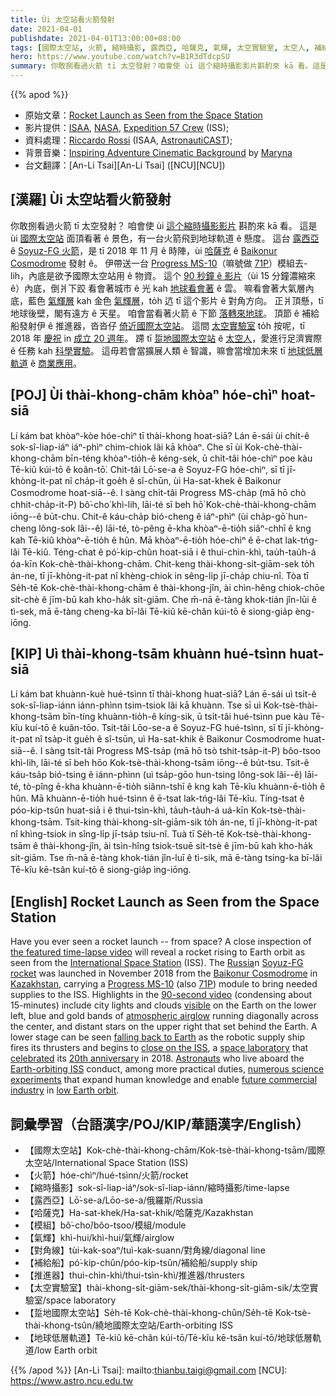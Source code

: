 ```yaml
---
title: Ùi 太空站看火箭發射
date: 2021-04-01
publishdate: 2021-04-01T13:00:00+08:00
tags: [國際太空站, 火箭, 縮時攝影, 露西亞, 哈薩克, 氣輝, 太空實驗室, 太空人, 補給船]
hero: https://www.youtube.com/watch?v=B1R3dTdcpSU
summary: 你敢捌看過火箭 tī 太空發射？咱會使 ùi 這个縮時攝影影片斟酌來 kā 看。這是 ùi 國際太空站面頂看著 ê 景色，有一台火箭飛到地球軌道 ê 懸度。
---
```


{{% apod %}}

- 原始文章：[Rocket Launch as Seen from the Space Station](https://apod.nasa.gov/apod/ap210401.html)
- 影片提供：[ISAA][ISAA], [NASA][NASA], [Expedition 57 Crew][Expedition 57 Crew] (ISS);
- 資料處理：[Riccardo Rossi][Riccardo Rossi] (ISAA, [AstronautiCAST][AstronautiCAST]);
- 背景音樂：[Inspiring Adventure Cinematic Background][Inspiring Adventure Cinematic Background] by [Maryna][Maryna]
- 台文翻譯：[An-Li Tsai][An-Li Tsai] ([NCU][NCU])

## [漢羅] Ùi 太空站看火箭發射

你敢捌看過火箭 tī 太空發射？
咱會使 ùi [這个縮時攝影影片][the featured time-lapse video] 斟酌來 kā 看。
這是 ùi [國際太空站][International Space Station] 面頂看著 ê 景色，有一台火箭飛到地球軌道 ê 懸度。
這台 [露西亞][Russia] ê [Soyuz-FG 火箭][Soyuz-FG rocket]，是 tī 2018 年 11 月 ê 時陣，ùi [哈薩克][Kazakhstan] ê [Baikonur Cosmodrome][Baikonur Cosmodrome] 發射 ê。
伊帶送一台 [Progress MS-10][Progress MS-10]（嘛號做 [71P][71P]）模組去-lih，內底是欲予國際太空站用 ê 物資。
這个 [90 秒鐘 ê 影片][90-second video]（ùi 15 分鐘濃縮來 ê）內底，倒爿下跤 看會著城市 ê 光 kah [地球看會著][visible] ê 雲。
嘛看會著大氣層內底，藍色 [氣輝層][atmospheric airglow] kah 金色 [氣輝層][atmospheric airglow]，to̍h 迒 tī 這个影片 ê 對角方向。
正爿頂懸，tī 地球後壁，閣有遠方 ê 天星。
咱會當看著火箭 ê 下節 [落轉來地球][falling back to Earth]。
頂節 ê 補給船發射伊 ê 推進器，沓沓仔 [倚近國際太空站][close on the ISS]。
這間 [太空實驗室][space laboratory] to̍h 按呢，tī 2018 年 [慶祝][celebrated] in [成立 20 週年][20th anniversary]。
蹛 tī [踅地國際太空站][Earth-orbiting ISS] ê [太空人][Astronauts]，愛進行足濟實際 ê 任務 kah [科學實驗][numerous science experiments]。
這毋若會當擴展人類 ê 智識，嘛會當增加未來 tī [地球低層軌道][low Earth orbit] ê [商業應用][future commercial industry]。


## [POJ] Ùi thài-khong-chām khòaⁿ hóe-chìⁿ hoat-siā

Lí kám bat khòaⁿ-kòe hóe-chìⁿ tī thài-khong hoat-siā?
Lán ē-sái ùi chi̍t-ê sok-sî-liap-iáⁿ iáⁿ-phìⁿ chim-chiok lâi kā khòaⁿ.
Che sī ùi Kok-chè-thài-khong-chām bīn-téng khòaⁿ-tio̍h-ê kéng-sek, ū chi̍t-tâi hóe-chìⁿ poe kàu Tē-kiû kúi-tō ê koân-tō͘.
Chit-tâi Lō͘-se-a ê Soyuz-FG hóe-chìⁿ, sī tī jī-khòng-it-pat nî cha̍p-it goe̍h ê sî-chūn, ùi Ha-sat-khek ê Baikonur Cosmodrome hoat-siā--ê.
I sàng chi̍t-tâi Progress MS-cha̍p (mā hō chò chhit-cha̍p-it-P) bô͘-cho͘ khì-lih, lāi-té sī beh hō͘ Kok-chè-thài-khong-chām iōng--ê bu̍t-chu.
Chit-ê káu-cha̍p bió-cheng ê iáⁿ-phìⁿ (ùi cha̍p-gō͘ hun-cheng lông-sok lâi--ê) lāi-té, tò-pêng ē-kha khòaⁿ-ē-tio̍h siâⁿ-chhī ê kng kah Tē-kiû khòaⁿ-ē-tio̍h ê hûn.
Mā khòaⁿ-ē-tio̍h hóe-chìⁿ ê ē-chat lak-tńg-lâi Tē-kiû.
Téng-chat ê pó͘-kip-chûn hoat-siā i ê thui-chìn-khì, tau̍h-tau̍h-á óa-kīn Kok-chè-thài-khong-chām.
Chit-keng thài-khong-si̍t-giām-sek to̍h án-ne, tī jī-khòng-it-pat nî khèng-chiok in sêng-li̍p jī-cha̍p chiu-nî.
Tòa tī Se̍h-tē Kok-chè-thài-khong-chām ê thài-khong-jîn, ài chìn-hêng chiok-chōe si̍t-chè ê jīm-bū kah kho-ha̍k si̍t-giām.
Che m̄-nā ē-tàng khok-tián jîn-lūi ê tì-sek, mā ē-tàng cheng-ka bī-lâi Tē-kiû kē-chân kúi-tō ê siong-gia̍p èng-iōng.


## [KIP] Uì thài-khong-tsām khuànn hué-tsìnn huat-siā

Lí kám bat khuànn-kuè hué-tsìnn tī thài-khong huat-siā?
Lán ē-sái uì tsi̍t-ê sok-sî-liap-iánn iánn-phìnn tsim-tsiok lâi kā khuànn.
Tse sī uì Kok-tsè-thài-khong-tsām bīn-tíng khuànn-tio̍h-ê kíng-sik, ū tsi̍t-tâi hué-tsìnn pue kàu Tē-kîu kuí-tō ê kuân-tōo.
Tsit-tâi Lōo-se-a ê Soyuz-FG hué-tsìnn, sī tī jī-khòng-it-pat nî tsa̍p-it gue̍h ê sî-tsūn, uì Ha-sat-khik ê Baikonur Cosmodrome huat-siā--ê.
I sàng tsi̍t-tâi Progress MS-tsa̍p (mā hō tsò tshit-tsa̍p-it-P) bôo-tsoo khì-lih, lāi-té sī beh hōo Kok-tsè-thài-khong-tsām iōng--ê bu̍t-tsu.
Tsit-ê káu-tsa̍p bió-tsing ê iánn-phìnn (uì tsa̍p-gōo hun-tsing lông-sok lâi--ê) lāi-té, tò-pîng ē-kha khuànn-ē-tio̍h siânn-tshī ê kng kah Tē-kîu khuànn-ē-tio̍h ê hûn.
Mā khuànn-ē-tio̍h hué-tsìnn ê ē-tsat lak-tńg-lâi Tē-kîu.
Tíng-tsat ê póo-kip-tsûn huat-siā i ê thui-tsìn-khì, ta̍uh-ta̍uh-á uá-kīn Kok-tsè-thài-khong-tsām.
Tsit-king thài-khong-si̍t-giām-sik to̍h án-ne, tī jī-khòng-it-pat nî khìng-tsiok in sîng-li̍p jī-tsa̍p tsiu-nî.
Tuà tī Se̍h-tē Kok-tsè-thài-khong-tsām ê thài-khong-jîn, ài tsìn-hîng tsiok-tsuē si̍t-tsè ê jīm-bū kah kho-ha̍k si̍t-giām.
Tse m̄-nā ē-tàng khok-tián jîn-luī ê tì-sik, mā ē-tàng tsing-ka bī-lâi Tē-kîu kē-tsân kuí-tō ê siong-gia̍p ìng-iōng.


## [English] Rocket Launch as Seen from the Space Station

Have you ever seen a rocket launch -- from space? A close inspection of [the featured time-lapse video][the featured time-lapse video] will reveal a rocket rising to Earth orbit as seen from the [International Space Station][International Space Station] (ISS). The [Russia][Russia]n [Soyuz-FG rocket][Soyuz-FG rocket] was launched in November 2018 from the [Baikonur Cosmodrome][Baikonur Cosmodrome] in [Kazakhstan][Kazakhstan], carrying a [Progress MS-10][Progress MS-10] (also [71P][71P]) module to bring needed supplies to the ISS. Highlights in the [90-second video][90-second video] (condensing about 15-minutes) include city lights and clouds [visible][visible] on the Earth on the lower left, blue and gold bands of [atmospheric airglow][atmospheric airglow] running diagonally across the center, and distant stars on the upper right that set behind the Earth. A lower stage can be seen [falling back to Earth][falling back to Earth] as the robotic supply ship fires its thrusters and begins to [close on the ISS][close on the ISS], a [space laboratory][space laboratory] that [celebrated][celebrated] its [20th anniversary][20th anniversary] in 2018. [Astronauts][Astronauts] who live aboard the [Earth-orbiting ISS][Earth-orbiting ISS] conduct, among more practical duties, [numerous science experiments][numerous science experiments] that expand human knowledge and enable [future commercial industry][future commercial industry] in [low Earth orbit][low Earth orbit].


## 詞彙學習（台語漢字/POJ/KIP/華語漢字/English）

- 【國際太空站】Kok-chè-thài-khong-chām/Kok-tsè-thài-khong-tsām/國際太空站/International Space Station (ISS)
- 【火箭】hóe-chìⁿ/hué-tsìnn/火箭/rocket
- 【縮時攝影】sok-sî-liap-iáⁿ/sok-sî-liap-iánn/縮時攝影/time-lapse
- 【露西亞】Lō͘-se-a/Lōo-se-a/俄羅斯/Russia
- 【哈薩克】Ha-sat-khek/Ha-sat-khik/哈薩克/Kazakhstan
- 【模組】bô͘-cho͘/bôo-tsoo/模組/module
- 【氣輝】khì-hui/khì-hui/氣輝/airglow
- 【對角線】tùi-kak-soaⁿ/tuì-kak-suann/對角線/diagonal line
- 【補給船】pó͘-kip-chûn/póo-kip-tsûn/補給船/supply ship
- 【推進器】thui-chìn-khì/thui-tsìn-khì/推進器/thrusters
- 【太空實驗室】thài-khong-si̍t-giām-sek/thài-khong-si̍t-giām-sik/太空實驗室/space laboratory
- 【踅地國際太空站】Se̍h-tē Kok-chè-thài-khong-chûn/Se̍h-tē Kok-tsè-thài-khong-tsûn/繞地國際太空站/Earth-orbiting ISS
- 【地球低層軌道】Tē-kiû kē-chân kúi-tō/Tē-kîu kē-tsân kuí-tō/地球低層軌道/low Earth orbit


{{% /apod %}}
[An-Li Tsai]: mailto:thianbu.taigi@gmail.com
[NCU]: https://www.astro.ncu.edu.tw

[ISAA]: https://www.isaa.it/
[NASA]: https://www.nasa.gov
[Expedition 57 Crew]: https://www.nasa.gov/mission_pages/station/expeditions/expedition57/index.html
[Riccardo Rossi]: https://twitter.com/RikyUnreal
[AstronautiCAST]: https://www.astronauticast.it/
[Inspiring Adventure Cinematic Background]: https://www.jamendo.com/track/1585181/inspiring-adventure-cinematic-background
[Maryna]: https://www.jamendo.com/artist/491819/maryna

[the featured time-lapse video]: https://youtu.be/B1R3dTdcpSU
[International Space Station]: https://spotthestation.nasa.gov/
[Russia]: https://en.wikipedia.org/wiki/Russia
[Soyuz-FG rocket]: https://en.wikipedia.org/wiki/Soyuz-FG
[Baikonur Cosmodrome]: https://www.nasa.gov/mission_pages/station/structure/elements/baikonur.html
[Kazakhstan]: https://en.wikipedia.org/wiki/Kazakhstan
[Progress MS-10]: https://en.wikipedia.org/wiki/Progress_MS-10
[71P]: https://spaceflightnow.com/tag/progress-71p/
[90-second video]: https://youtu.be/aJy1u-N3NY0
[visible]: https://eol.jsc.nasa.gov/
[atmospheric airglow]: https://apod.nasa.gov/apod/ap140803.html
[falling back to Earth]: https://apod.nasa.gov/apod/ap160802.html
[close on the ISS]: https://apod.nasa.gov/apod/ap080514.html
[space laboratory]: https://apod.nasa.gov/apod/ap151109.html
[celebrated]: https://timpeake.esa.int/spaceinvideos/Videos/2018/11/Space_Station_20th_longest_continuous_timelapse_from_space
[20th anniversary]: https://www.euronews.com/2018/11/20/iss-20th-anniversary-what-impact-has-it-had-on-science-so-far
[Astronauts]: https://blogs.nasa.gov/spacestation/2018/11/21/three-humans-will-spend-thanksgiving-260-miles-above-earth/
[Earth-orbiting ISS]: https://apod.nasa.gov/apod/ap161105.html
[numerous science experiments]: https://en.wikipedia.org/wiki/Scientific_research_on_the_International_Space_Station
[future commercial industry]: https://www.nasa.gov/mission_pages/station/research/news/Alpha_Space_Small_Business_Makes_Big_Strides
[low Earth orbit]: https://www.universetoday.com/85322/what-is-low-earth-orbit/
